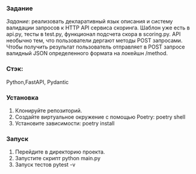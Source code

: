 ### Задание
*Задание*: реализовать декларативный язык описания и систему валидации запросов к HTTP API сервиса скоринга.
Шаблон уже есть в api.py, тесты в test.py, функционал подсчета скора в scoring.py. 
API необычно тем, что пользователи дергают методы POST запросами. 
Чтобы получить результат пользователь отправляет в POST запросе валидный JSON определенного формата на локейшн /method. 


### Cтэк: 
Python,FastAPI, Pydantic

### Установка

1. Клонируйте репозиторий.
2. Создайте виртуальное окружение с помощью Poetry: poetry shell
3. Установите зависимости: poetry install

### Запуск

1. Перейдите в директорию проекта.
2. Запустите скрипт python main.py
3. Запуск тестов pytest -v
